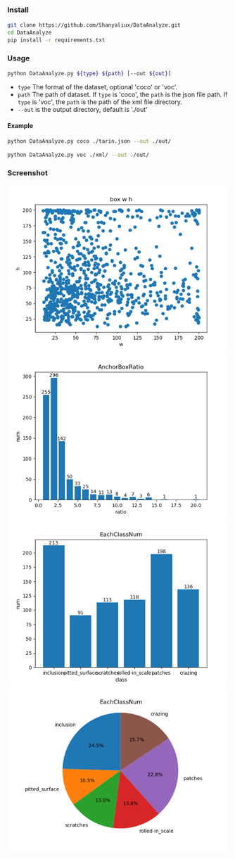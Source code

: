 ### Install

```bash
git clone https://github.com/Shanyaliux/DataAnalyze.git
cd DataAnalyze
pip install -r requirements.txt
```

### Usage

```bash
python DataAnalyze.py ${type} ${path} [--out ${out}]
```
- `type` The format of the dataset, optional 'coco' or 'voc'. 
- `path` The path of dataset.
If `type` is 'coco', the `path` is the json file path. 
If `type` is 'voc', the `path` is the path of the xml file directory.  
- `--out` is the output directory, default is './out'

#### Example
```bash
python DataAnalyze.py coco ./tarin.json --out ./out/
```

```bash
python DataAnalyze.py voc ./xml/ --out ./out/
```

### Screenshot
![1](./sample/boxWH.png)
![2](./sample/AnchorBoxRatio.png)
![3](./sample/EachClassNum.png)
![4](./sample/EachClassNumPie.png)


